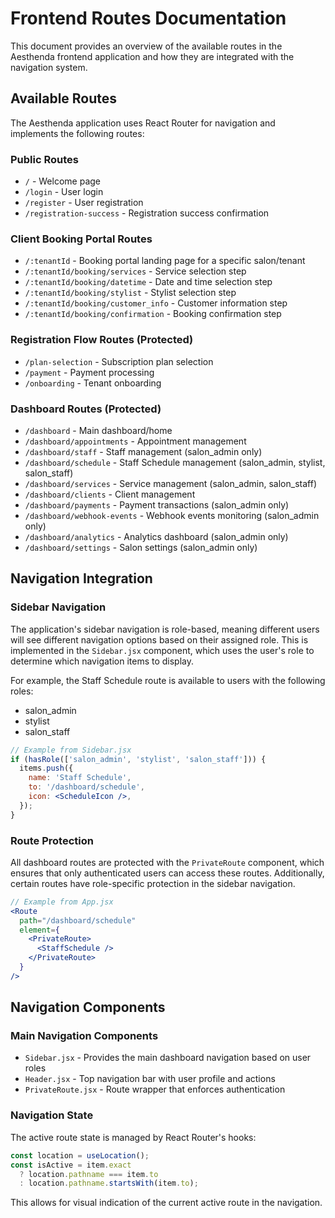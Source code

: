 # Frontend Routes Documentation

This document provides an overview of the available routes in the Aesthenda frontend application and how they are integrated with the navigation system.

## Available Routes

The Aesthenda application uses React Router for navigation and implements the following routes:

### Public Routes
- `/` - Welcome page
- `/login` - User login
- `/register` - User registration
- `/registration-success` - Registration success confirmation

### Client Booking Portal Routes
- `/:tenantId` - Booking portal landing page for a specific salon/tenant
- `/:tenantId/booking/services` - Service selection step
- `/:tenantId/booking/datetime` - Date and time selection step
- `/:tenantId/booking/stylist` - Stylist selection step
- `/:tenantId/booking/customer_info` - Customer information step
- `/:tenantId/booking/confirmation` - Booking confirmation step

### Registration Flow Routes (Protected)
- `/plan-selection` - Subscription plan selection
- `/payment` - Payment processing
- `/onboarding` - Tenant onboarding

### Dashboard Routes (Protected)
- `/dashboard` - Main dashboard/home
- `/dashboard/appointments` - Appointment management
- `/dashboard/staff` - Staff management (salon_admin only)
- `/dashboard/schedule` - Staff Schedule management (salon_admin, stylist, salon_staff)
- `/dashboard/services` - Service management (salon_admin, salon_staff)
- `/dashboard/clients` - Client management
- `/dashboard/payments` - Payment transactions (salon_admin only)
- `/dashboard/webhook-events` - Webhook events monitoring (salon_admin only)
- `/dashboard/analytics` - Analytics dashboard (salon_admin only)
- `/dashboard/settings` - Salon settings (salon_admin only)

## Navigation Integration

### Sidebar Navigation

The application's sidebar navigation is role-based, meaning different users will see different navigation options based on their assigned role. This is implemented in the `Sidebar.jsx` component, which uses the user's role to determine which navigation items to display.

For example, the Staff Schedule route is available to users with the following roles:
- salon_admin
- stylist
- salon_staff

```jsx
// Example from Sidebar.jsx
if (hasRole(['salon_admin', 'stylist', 'salon_staff'])) {
  items.push({
    name: 'Staff Schedule',
    to: '/dashboard/schedule',
    icon: <ScheduleIcon />,
  });
}
```

### Route Protection

All dashboard routes are protected with the `PrivateRoute` component, which ensures that only authenticated users can access these routes. Additionally, certain routes have role-specific protection in the sidebar navigation.

```jsx
// Example from App.jsx
<Route 
  path="/dashboard/schedule" 
  element={
    <PrivateRoute>
      <StaffSchedule />
    </PrivateRoute>
  } 
/>
```

## Navigation Components

### Main Navigation Components

- `Sidebar.jsx` - Provides the main dashboard navigation based on user roles
- `Header.jsx` - Top navigation bar with user profile and actions
- `PrivateRoute.jsx` - Route wrapper that enforces authentication

### Navigation State

The active route state is managed by React Router's hooks:

```jsx
const location = useLocation();
const isActive = item.exact
  ? location.pathname === item.to
  : location.pathname.startsWith(item.to);
```

This allows for visual indication of the current active route in the navigation. 